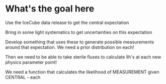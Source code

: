 # What's the goal here

Use the IceCube data release to get the central expectation

Bring in some light systematics to get uncertainties on this expectation

Develop something that uses these to generate possible measurements around that expectation. We need a prior distribution on each!

Then we need to be able to take sterile fluxes to calculate llh's at each new physics parameter point! 


We need a function that calculates the likelihood of MEASUREMENT given CENTRAL
    - each


